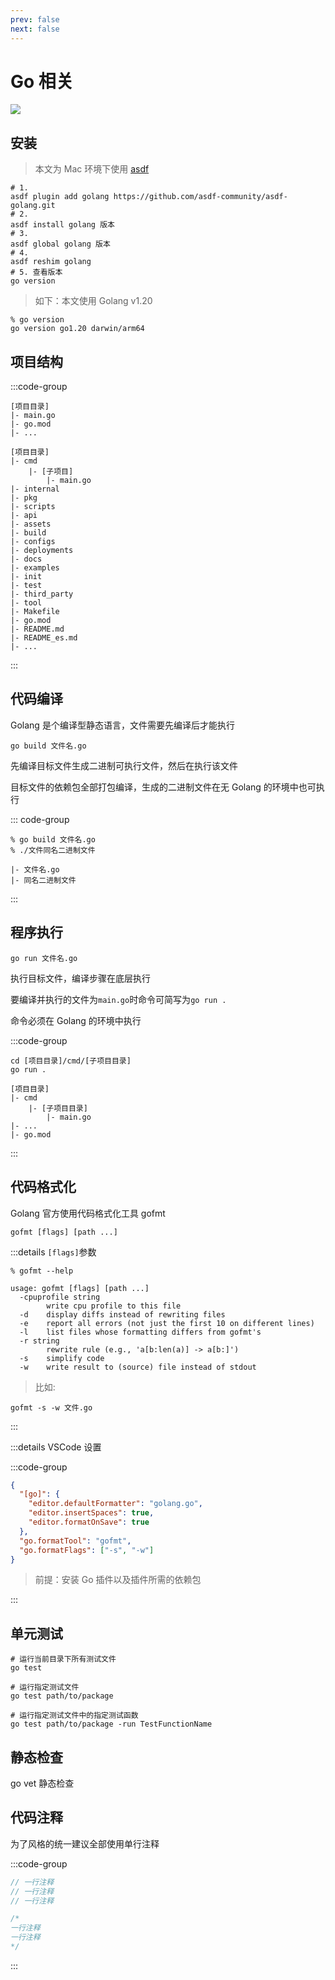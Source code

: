 ```yaml
---
prev: false
next: false
---
```


# Go 相关

![](/images/golang.webp)

## 安装

> 本文为 Mac 环境下使用 [asdf](../../web-others/web-dev-tools/asdf/index.md)

```shell
# 1.
asdf plugin add golang https://github.com/asdf-community/asdf-golang.git
# 2.
asdf install golang 版本
# 3.
asdf global golang 版本
# 4.
asdf reshim golang
# 5. 查看版本
go version
```

> 如下：本文使用 Golang v1.20

```shell
% go version
go version go1.20 darwin/arm64
```

## 项目结构

:::code-group

```shell [普通小项目目录结构]
[项目目录]
|- main.go
|- go.mod
|- ...
```

```shell [大项目目录结构]
[项目目录]
|- cmd
    |- [子项目]
        |- main.go
|- internal
|- pkg
|- scripts
|- api
|- assets
|- build
|- configs
|- deployments
|- docs
|- examples
|- init
|- test
|- third_party
|- tool
|- Makefile
|- go.mod
|- README.md
|- README_es.md
|- ...
```

:::

## 代码编译

Golang 是个编译型静态语言，文件需要先编译后才能执行

```shell
go build 文件名.go
```

先编译目标文件生成二进制可执行文件，然后在执行该文件

目标文件的依赖包全部打包编译，生成的二进制文件在无 Golang 的环境中也可执行

::: code-group

```shell [执行命令]
% go build 文件名.go
% ./文件同名二进制文件
```

```shell [目录结构]
|- 文件名.go
|- 同名二进制文件
```

:::

## 程序执行

```shell
go run 文件名.go
```

执行目标文件，编译步骤在底层执行

要编译并执行的文件为`main.go`时命令可简写为`go run .`

命令必须在 Golang 的环境中执行

:::code-group

```shell [执行命令]
cd [项目目录]/cmd/[子项目目录]
go run .
```

```shell [目录结构]
[项目目录]
|- cmd
    |- [子项目目录]
        |- main.go
|- ...
|- go.mod
```

:::

## 代码格式化

Golang 官方使用代码格式化工具 gofmt

```shell
gofmt [flags] [path ...]
```

:::details `[flags]`参数

```shell
% gofmt --help

usage: gofmt [flags] [path ...]
  -cpuprofile string
        write cpu profile to this file
  -d    display diffs instead of rewriting files
  -e    report all errors (not just the first 10 on different lines)
  -l    list files whose formatting differs from gofmt's
  -r string
        rewrite rule (e.g., 'a[b:len(a)] -> a[b:]')
  -s    simplify code
  -w    write result to (source) file instead of stdout
```

> 比如:

```shell
gofmt -s -w 文件.go
```

:::

:::details VSCode 设置

:::code-group

```json [.vscode/settings.json]
{
  "[go]": {
    "editor.defaultFormatter": "golang.go",
    "editor.insertSpaces": true,
    "editor.formatOnSave": true
  },
  "go.formatTool": "gofmt",
  "go.formatFlags": ["-s", "-w"]
}
```

> 前提：安装 Go 插件以及插件所需的依赖包

:::

## 单元测试

```shell
# 运行当前目录下所有测试文件
go test

# 运行指定测试文件
go test path/to/package

# 运行指定测试文件中的指定测试函数
go test path/to/package -run TestFunctionName
```

## 静态检查

go vet 静态检查

## 代码注释

为了风格的统一建议全部使用单行注释

:::code-group

```go [单行注释]
// 一行注释
// 一行注释
// 一行注释
```

```go [多行注释 <Badge type="warning">不推荐</Badge>]
/*
一行注释
一行注释
*/
```

:::
